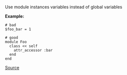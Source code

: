 Use module instances variables instead of global variables

**Example:**

```
# bad
$foo_bar = 1

# good
module Foo
  class << self
    attr_accessor :bar
  end
end
```

[Source](http://www.rubydoc.info/gems/rubocop/RuboCop/Cop/Style/GlobalVars)